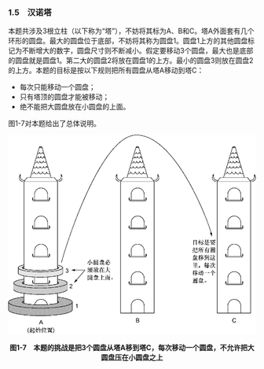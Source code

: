 ### 1.5　汉诺塔

本题共涉及3根立柱（以下称为“塔”），不妨将其标为A、B和C。塔A外面套有几个环形的圆盘。最大的圆盘位于底部，不妨将其称为圆盘1。圆盘1上方的其他圆盘标记为不断增大的数字，圆盘尺寸则不断减小。假定要移动3个圆盘，最大也是底部的圆盘就是圆盘1。第二大的圆盘2将放在圆盘1的上方。最小的圆盘3则放在圆盘2的上方。本题的目标是按以下规则把所有圆盘从塔A移动到塔C：

+ 每次只能移动一个圆盘；
+ 只有塔顶的圆盘才能被移动；
+ 绝不能把大圆盘放在小圆盘的上面。

图1-7对本题给出了总体说明。

![12.png](../images/12.png)
<center class="my_markdown"><b class="my_markdown">图1-7　本题的挑战是把3个圆盘从塔A移到塔C，每次移动一个圆盘，不允许把大圆盘压在小圆盘之上</b></center>

